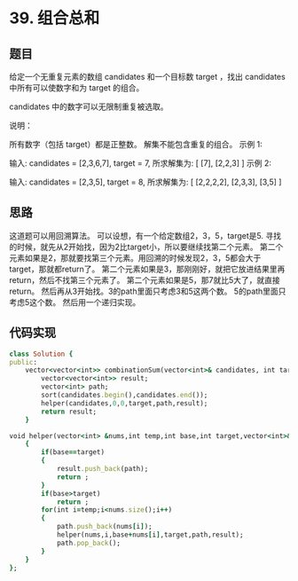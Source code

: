 # 39. 组合总和
## 题目
给定一个无重复元素的数组 candidates 和一个目标数 target ，找出 candidates 中所有可以使数字和为 target 的组合。

candidates 中的数字可以无限制重复被选取。

说明：

所有数字（包括 target）都是正整数。
解集不能包含重复的组合。 
示例 1:

输入: candidates = [2,3,6,7], target = 7,
所求解集为:
[
  [7],
  [2,2,3]
]
示例 2:

输入: candidates = [2,3,5], target = 8,
所求解集为:
[
  [2,2,2,2],
  [2,3,3],
  [3,5]
]
## 思路
这道题可以用回溯算法。
可以设想，有一个给定数组2，3，5，target是5.
寻找的时候，就先从2开始找，因为2比target小，所以要继续找第二个元素。
第二个元素如果是2，那就要找第三个元素。用回溯的时候发现2，3，5都会大于target，那就都return了。
第二个元素如果是3，那刚刚好，就把它放进结果里再return，然后不找第三个元素了。
第二个元素如果是5，那7就比5大了，就直接return。
然后再从3开始找。3的path里面只考虑3和5这两个数。
5的path里面只考虑5这个数。
然后用一个递归实现。
## 代码实现
```ruby
class Solution {
public:
    vector<vector<int>> combinationSum(vector<int>& candidates, int target) {
        vector<vector<int>> result;
        vector<int> path;
        sort(candidates.begin(),candidates.end());
        helper(candidates,0,0,target,path,result);
        return result;
    }

void helper(vector<int> &nums,int temp,int base,int target,vector<int>& path,vector<vector<int>> & result)
    {
        if(base==target)
        {
            result.push_back(path);
            return ;
        }
        if(base>target)
            return ;
        for(int i=temp;i<nums.size();i++)
        {
            path.push_back(nums[i]);
            helper(nums,i,base+nums[i],target,path,result);
            path.pop_back();
        }
    }
};
```
